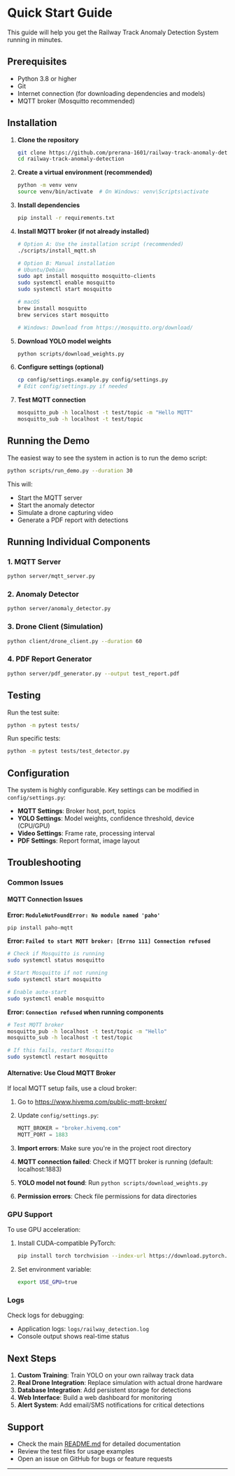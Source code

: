 # Quick Start Guide

This guide will help you get the Railway Track Anomaly Detection System running in minutes.

## Prerequisites

- Python 3.8 or higher
- Git
- Internet connection (for downloading dependencies and models)
- MQTT broker (Mosquitto recommended)

## Installation

1. **Clone the repository**
   ```bash
   git clone https://github.com/prerana-1601/railway-track-anomaly-detection.git
   cd railway-track-anomaly-detection
   ```

2. **Create a virtual environment (recommended)**
   ```bash
   python -m venv venv
   source venv/bin/activate  # On Windows: venv\Scripts\activate
   ```

3. **Install dependencies**
   ```bash
   pip install -r requirements.txt
   ```

4. **Install MQTT broker (if not already installed)**
   ```bash
   # Option A: Use the installation script (recommended)
   ./scripts/install_mqtt.sh
   
   # Option B: Manual installation
   # Ubuntu/Debian
   sudo apt install mosquitto mosquitto-clients
   sudo systemctl enable mosquitto
   sudo systemctl start mosquitto
   
   # macOS
   brew install mosquitto
   brew services start mosquitto
   
   # Windows: Download from https://mosquitto.org/download/
   ```

5. **Download YOLO model weights**
   ```bash
   python scripts/download_weights.py
   ```

6. **Configure settings (optional)**
   ```bash
   cp config/settings.example.py config/settings.py
   # Edit config/settings.py if needed
   ```

7. **Test MQTT connection**
   ```bash
   mosquitto_pub -h localhost -t test/topic -m "Hello MQTT"
   mosquitto_sub -h localhost -t test/topic
   ```

## Running the Demo

The easiest way to see the system in action is to run the demo script:

```bash
python scripts/run_demo.py --duration 30
```

This will:
- Start the MQTT server
- Start the anomaly detector
- Simulate a drone capturing video
- Generate a PDF report with detections

## Running Individual Components

### 1. MQTT Server
```bash
python server/mqtt_server.py
```

### 2. Anomaly Detector
```bash
python server/anomaly_detector.py
```

### 3. Drone Client (Simulation)
```bash
python client/drone_client.py --duration 60
```

### 4. PDF Report Generator
```bash
python server/pdf_generator.py --output test_report.pdf
```

## Testing

Run the test suite:
```bash
python -m pytest tests/
```

Run specific tests:
```bash
python -m pytest tests/test_detector.py
```

## Configuration

The system is highly configurable. Key settings can be modified in `config/settings.py`:

- **MQTT Settings**: Broker host, port, topics
- **YOLO Settings**: Model weights, confidence threshold, device (CPU/GPU)
- **Video Settings**: Frame rate, processing interval
- **PDF Settings**: Report format, image layout

## Troubleshooting

### Common Issues

#### **MQTT Connection Issues**

**Error: `ModuleNotFoundError: No module named 'paho'`**
```bash
pip install paho-mqtt
```

**Error: `Failed to start MQTT broker: [Errno 111] Connection refused`**
```bash
# Check if Mosquitto is running
sudo systemctl status mosquitto

# Start Mosquitto if not running
sudo systemctl start mosquitto

# Enable auto-start
sudo systemctl enable mosquitto
```

**Error: `Connection refused` when running components**
```bash
# Test MQTT broker
mosquitto_pub -h localhost -t test/topic -m "Hello"
mosquitto_sub -h localhost -t test/topic

# If this fails, restart Mosquitto
sudo systemctl restart mosquitto
```

#### **Alternative: Use Cloud MQTT Broker**
If local MQTT setup fails, use a cloud broker:
1. Go to https://www.hivemq.com/public-mqtt-broker/
2. Update `config/settings.py`:
   ```python
   MQTT_BROKER = "broker.hivemq.com"
   MQTT_PORT = 1883
   ```

1. **Import errors**: Make sure you're in the project root directory
2. **MQTT connection failed**: Check if MQTT broker is running (default: localhost:1883)
3. **YOLO model not found**: Run `python scripts/download_weights.py`
4. **Permission errors**: Check file permissions for data directories

### GPU Support

To use GPU acceleration:

1. Install CUDA-compatible PyTorch:
   ```bash
   pip install torch torchvision --index-url https://download.pytorch.org/whl/cu118
   ```

2. Set environment variable:
   ```bash
   export USE_GPU=true
   ```

### Logs

Check logs for debugging:
- Application logs: `logs/railway_detection.log`
- Console output shows real-time status

## Next Steps

1. **Custom Training**: Train YOLO on your own railway track data
2. **Real Drone Integration**: Replace simulation with actual drone hardware
3. **Database Integration**: Add persistent storage for detections
4. **Web Interface**: Build a web dashboard for monitoring
5. **Alert System**: Add email/SMS notifications for critical detections

## Support

- Check the main [README.md](README.md) for detailed documentation
- Review the test files for usage examples
- Open an issue on GitHub for bugs or feature requests

---

